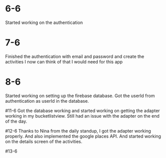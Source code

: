 # 6-6
Started working on the authentication

# 7-6
Finished the authentication with email and password and create the activities I now can think of that I would need for this app

# 8-6
Started working on setting up the firebase database. Got the userId from authentication as userId in the database.

#11-6
Got the database working and started working on getting the adapter working in my bucketlistview. Still had an issue with the adapter on the end of the day.

#12-6
Thanks to Nina from the daily standup, I got the adapter working properly. And also implemented the google places API. And started working on the details screen of the activities.

#13-6
